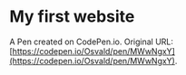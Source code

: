 # My first website

A Pen created on CodePen.io. Original URL: [https://codepen.io/Osvald/pen/MWwNgxY](https://codepen.io/Osvald/pen/MWwNgxY).


